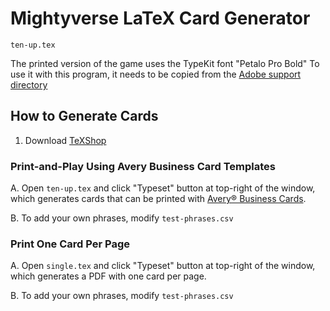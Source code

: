 # Mightyverse LaTeX Card Generator

`ten-up.tex`

The printed version of the game uses the TypeKit font "Petalo Pro Bold"
To use it with this program, it needs to be copied from the [Adobe support directory](http://tex.stackexchange.com/questions/204386/adobe-typekit-fonts/280481#280481)

## How to Generate Cards

1. Download [TeXShop](http://pages.uoregon.edu/koch/texshop/)

### Print-and-Play Using Avery Business Card Templates

A. Open `ten-up.tex` and click "Typeset" button at top-right of the window,
   which generates cards that can be printed with [Avery® Business Cards][avery1].

B. To add your own phrases, modify `test-phrases.csv`


[avery1]: http://www.avery.com/avery/en_us/Products/Cards/Business-Cards/Laser-Business-Cards_05371.htm


### Print One Card Per Page

A. Open `single.tex` and click "Typeset" button at top-right of the window,
   which generates a PDF with one card per page.

B. To add your own phrases, modify `test-phrases.csv`
